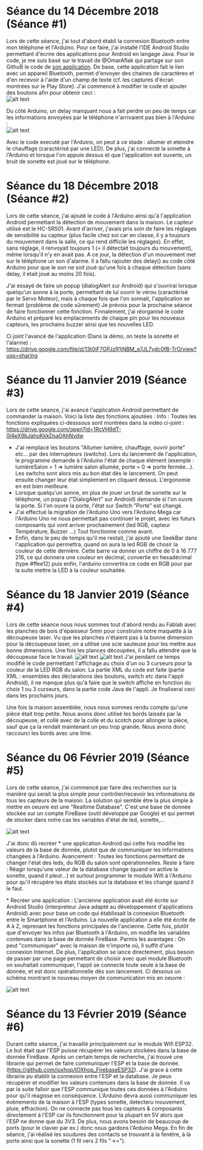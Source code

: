 # Séance du 14 Décembre 2018 (Séance #1)

Lors de cette séance, j'ai tout d'abord établi la connexion Bluetooth entre mon téléphone et l'Arduino. Pour ce faire, j'ai installé l'IDE Android Studio permettant d'écrire des applications pour Android en langage Java. Pour le code, je me suis basé sur le travail de @OmarAflak qui partage sur son GithuB le code de [son application](https://play.google.com/store/apps/details?id=me.aflak.bluetoothterminal). De base, cette application fait le lien avec un appareil Bluetooth, permet d'envoyer des chaines de caractères et d'en recevoir à l'aide d'un champ de texte (cf. les captures d'écran montrées sur le Play Store). J'ai commencé à modifier le code et ajouter des boutons afin pour obtenir ceci :
<br>
![alt text](https://github.com/LesDeuxM/Projet-Maison-Connectee/blob/master/Annexe/Screenshot_20181214-190624_Smart'%20House.jpg?raw=true "Screenshot de l'app")


Du côté Arduino, un delay manquant nous a fait perdre un peu de temps car les informations envoyées par le téléphone n'arrivaient pas bien à l'Arduino :<br> 
![alt text](https://github.com/LesDeuxM/Projet-Maison-Connectee/blob/master/Annexe/probl%C3%A8me_delay_14-12.PNG?raw=true "Problème de delay")


Avec le code executé par l'Arduino, on peut à ce stade : allumer et eteindre le chauffage (caractérisé par une LED).
De plus, j'ai connecté la sonette à l'Arduino et lorsque l'on appuie dessus et que l'application est ouverte, un bruit de sonette est joué sur le téléphone.


# Séance du 18 Décembre 2018 (Séance #2)
Lors de cette séance, j'ai ajouté le code à l'Arduino ainsi qu'à l'application Android permettant la détection de mouvement dans la maison. Le capteur utilisé est le HC-SR501. Avant d'arriver, j'avais pris soin de faire les réglages de sensibilité su capteur (plus facile chez soi car en classe, il y a toujours du mouvement dans la salle, ce qui rend difficile les réglages). En effet, sans réglage, il renvoyait toujours 1 (= il détectait toujours du mouvement), même lorsqu'il n'y en avait pas. A ce jour, la détection d'un mouvement met sur le téléphone un son d'alarme. Il a fallu rajouter des delay() au code côté Arduino pour que le son ne soit joué qu'une fois à chaque détection (sans delay, il etait joué au moins 20 fois). 

J'ai essayé de faire un popup (dialogAlert sur Android) qui s'ouvrirai lorsque quelqu'un sonne à la porte, permettant de lui ouvrir le vérou (caractérisé par le Servo Moteur), mais à chaque fois que l'on sonnait, l'application se fermait (problème de code sûrement) Je prévois pour la prochaine séance de faire fonctionner cette fonction.
Finnalement, j'ai réorganisé le code Arduino et préparé les emplacements de chaque pin pour les nouveaux capteurs, les prochains buzzer ainsi que les nouvelles LED.

Ci joint l'avancé de l'application (Dans la démo, on teste la sonette et l'alarme) : 
https://drive.google.com/file/d/13t0iF7GPJzR1jNBM_e7JL7vdc0fB-TrO/view?usp=sharing

# Séance du 11 Janvier 2019 (Séance #3)
Lors de cette séance, j'ai avancé l'application Android permettant de commander la maison. Voici la liste des fonctions ajoutées :
Info : Toutes les fonctions  expliquées ci-desssous sont montrées dans la vidéo ci-joint :
https://drive.google.com/open?id=1RcVH9dT-0l4eX9bJahoKkkDsa0AhNvdw
- J'ai remplacé les boutons "Allumer lumière, chauffage, ouvrir porte" etc... par des interrupteurs (switchs). Lors du lancement de l'application, le programme demande à l'Arduino l'état de chaque élément (exemple : lumièreSalon = 1 => lumière salon allumée, porte = 0 => porte fermée...). Les switchs sont alors mis au bon état dès le lancement. On peut ensuite changer leur état simplement en cliquant dessus. L'ergonomie en est bien meilleure. 
- Lorsque quelqu'un sonne, en plus de jouer un bruit de sonette sur le téléphone, un popup ("DialogAlert" sur Android) demande si l'on ouvre la porte. Si l'on ouvre la porte, l'état sur Switch "Porte" est changé.
- J'ai effectué la migration de l'Arduino Uno vers l'Arduino Mega car l'Arduino Uno ne nous permettait pas continuer le projet, avec les futurs composants qui vont arriver prochainement (led RGB, capteur Température, Buzzer ...) Tout fonctionne comme avant.
- Enfin, dans le peu de temps qu'il me restait, j'ai ajouté une SeekBar dans l'application qui permettra, quand on aura la led RGB de chosir la couleur de cette dernière. Cette barre va donner un chiffre de 0 à 16 777 216, ce qui donnera une couleur en decimal, convertie en hexadécimal (type #ffee12) puis enfin, l'arduino convertira ce code en RGB pour par la suite mettre la LED à la couleur souhaitée.

# Séance du 18 Janvier 2019 (Séance #4)
Lors de cette séance nous nous sommes tout d'abord rendu au Fablab avec les planches de bois d'épaisseur 5mm pour construire notre maquette à la découpeuse laser. Vu que les planches n'étaient pas à la bonne dimension pour la découpeuse laser, on a utilisé une scie sauteuse pour les mettre aux bonne dimensions. Une fois les plances découpées, il a fallu attendre que la découpeuse face le travail.
![alt text](https://github.com/LesDeuxM/Projet-Maison-Connectee/blob/master/Annexe/decoupeuse%20laser.jpg?raw=true "Problème de delay")
![alt text](https://github.com/LesDeuxM/Projet-Maison-Connectee/blob/master/Annexe/Scie%20sauteuse.jpg?raw=true "Problème de delay")
J'ai pendant ce temps modifié le code permettant l'affichage au choix d'un ou 3 curseurs pour la couleur de la LED RGB du salon. La partie XML du code est faite (partie XML : ensembles des déclarations des boutons, switch etc dans l'appli Android), il ne manque plus qu'à faire que le switch affiche en fonction du choix 1 ou 3 curseurs, dans la partie code Java de l'appli. Je finaliserai ceci dans les prochains jours.

Une fois la maison assemblée, nous nous sommes rendu compte qu'une pièce était trop petite. Nous avons donc utilisé les bords laissés par la découpeuse, et collé avec de la colle et du scotch pour allonger la pièce, sauf que ça la rendait maintenant un peu trop grande. Nous avons donc raccourci les bords avec une lime.

# Séance du 06 Février 2019 (Séance #5)
Lors de cette séance, j'ai commencé par faire des recherches sur la manière qui serait la plus simple pour contrôler/recevoir les informations de tous les capteurs de la maison. La solution qui semble être la plus simple à mettre en oeuvre est une "Realtime Database". C'est une base de donnée stockée sur un compte FireBase (outil développé par Google) et qui permet de stocker dans notre cas les variables d'état de led, sonette,... 

![alt text](https://github.com/LesDeuxM/Projet-Maison-Connectee/blob/master/Annexe/database.PNG?raw=true "Screenshot de la database")

J'ai donc dû recréer \* une application Android qui cette fois modifie les valeurs de la base de donnée, plutot que de communiquer les informations changées à l'Arduino. Avancement : Toutes les fonctions permettant de changer l'état des leds, du RGB du salon sont opérationnelles. Reste à faire : Réagir lorsqu'une valeur de la database change (quand on active la sonette, quand il pleut...) et surtout programmer le module Wifi à l'Arduino pour qu'il récupère les états stockés sur la database et les change quand il le faut.

\* Recréer une application : L'ancienne application avait été écrite sur Android Studio (interpreteur Java adapté au développement d'applications Android) avec pour base un code qui établissait la connexion Bluetooth entre le Smartphone et l'Arduino. La nouvelle application a elle été écrite de A à Z, reprenant les fonctions principales de l'ancienne. Cette fois, plutôt que d'envoyer les infos par Bluetooth à l'Arduino, on modifie les variables contenues dans la base de donnée FireBase. Parmis les avantages : On peut "communiquer" avec la maison de n'importe où, il suffit d'une connexion Internet. De plus, l'application se lance directement, plus besoin de passer par une page permettant de choisir avec quel module Bluetooth on souhaitait communiquer, l'appli se connecte toute seule à la base de donnée, et est donc opérationnelle dès son lancement.
Ci dessous un schéma montrant le nouveau moyen de communication mis en oeuvre :

![alt text](https://github.com/LesDeuxM/Projet-Maison-Connectee/blob/master/Annexe/Schema%20changement%20application.jpg?raw=true "Schema changement d'appli")

# Séance du 13 Février 2019 (Séance #6)
Durant cette séance, j'ai travaillé principalement sur le module Wifi ESP32. Le but était que l'ESP puisse récupérer les valeurs stockées dans la base de donnée FireBase. Après un certain temps de recherche, j'ai trouvé une librairie qui permet de faire communiquer l'ESP et la base de donnée. (https://github.com/ioxhop/IOXhop_FirebaseESP32).
J'ai grace à cette librairie pu établir la connexion entre l'ESP et la database. Je peux récupérer et modifier les valeurs contenues dans la base de donnée. Il va par la suite falloir que l'ESP communique toutes ces données à l'Arduino pour qu'il réagisse en conséquence. L'Arduino devra aussi communiquer les évènements de la maison à l'ESP (types sonette, detecteru mouvement, pluie, effraction). On ne connecte pas tous les capteurs & composants directement à l'ESP car ils fonctionnent pour la plupart en 5V alors que l'ESP ne donne que du 3V3. De plus, nous avons besoin de beaucoup de ports (pour le clavier par ex.) donc nous gardons l'Arduino Mega.
En fin de séance, j'ai réalisé les soudures des contacts se trouvant à la fenêtre, à la porte ainsi que la sonette (1 fil vers 2 fils "->=").
